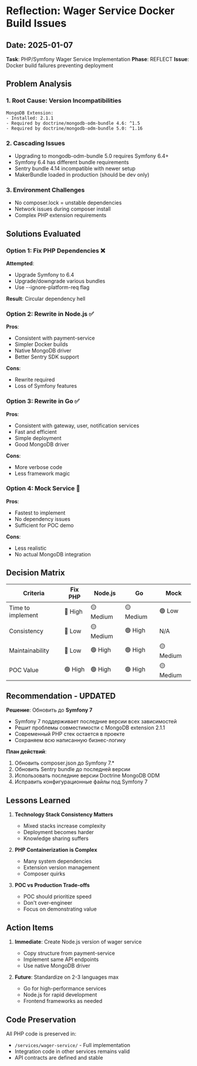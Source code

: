 # Reflection: Wager Service Docker Build Issues

## Date: 2025-01-07
**Task**: PHP/Symfony Wager Service Implementation
**Phase**: REFLECT
**Issue**: Docker build failures preventing deployment

## Problem Analysis

### 1. Root Cause: Version Incompatibilities
```
MongoDB Extension: 
- Installed: 2.1.1
- Required by doctrine/mongodb-odm-bundle 4.6: ^1.5
- Required by doctrine/mongodb-odm-bundle 5.0: ^1.16
```

### 2. Cascading Issues
- Upgrading to mongodb-odm-bundle 5.0 requires Symfony 6.4+
- Symfony 6.4 has different bundle requirements
- Sentry bundle 4.14 incompatible with newer setup
- MakerBundle loaded in production (should be dev only)

### 3. Environment Challenges
- No composer.lock = unstable dependencies
- Network issues during composer install
- Complex PHP extension requirements

## Solutions Evaluated

### Option 1: Fix PHP Dependencies ❌
**Attempted**:
- Upgrade Symfony to 6.4
- Upgrade/downgrade various bundles
- Use --ignore-platform-req flag

**Result**: Circular dependency hell

### Option 2: Rewrite in Node.js ✅
**Pros**:
- Consistent with payment-service
- Simpler Docker builds
- Native MongoDB driver
- Better Sentry SDK support

**Cons**:
- Rewrite required
- Loss of Symfony features

### Option 3: Rewrite in Go ✅
**Pros**:
- Consistent with gateway, user, notification services
- Fast and efficient
- Simple deployment
- Good MongoDB driver

**Cons**:
- More verbose code
- Less framework magic

### Option 4: Mock Service 🤔
**Pros**:
- Fastest to implement
- No dependency issues
- Sufficient for POC demo

**Cons**:
- Less realistic
- No actual MongoDB integration

## Decision Matrix

| Criteria | Fix PHP | Node.js | Go | Mock |
|----------|---------|---------|-----|------|
| Time to implement | 🔴 High | 🟡 Medium | 🟡 Medium | 🟢 Low |
| Consistency | 🔴 Low | 🟡 Medium | 🟢 High | N/A |
| Maintainability | 🔴 Low | 🟢 High | 🟢 High | 🟡 Medium |
| POC Value | 🟢 High | 🟢 High | 🟢 High | 🟡 Medium |

## Recommendation - UPDATED

**Решение**: Обновить до **Symfony 7**
- Symfony 7 поддерживает последние версии всех зависимостей
- Решит проблемы совместимости с MongoDB extension 2.1.1
- Современный PHP стек остается в проекте
- Сохраняем всю написанную бизнес-логику

**План действий**:
1. Обновить composer.json до Symfony 7.*
2. Обновить Sentry bundle до последней версии
3. Использовать последние версии Doctrine MongoDB ODM
4. Исправить конфигурационные файлы под Symfony 7

## Lessons Learned

1. **Technology Stack Consistency Matters**
   - Mixed stacks increase complexity
   - Deployment becomes harder
   - Knowledge sharing suffers

2. **PHP Containerization is Complex**
   - Many system dependencies
   - Extension version management
   - Composer quirks

3. **POC vs Production Trade-offs**
   - POC should prioritize speed
   - Don't over-engineer
   - Focus on demonstrating value

## Action Items

1. **Immediate**: Create Node.js version of wager service
   - Copy structure from payment-service
   - Implement same API endpoints
   - Use native MongoDB driver

2. **Future**: Standardize on 2-3 languages max
   - Go for high-performance services
   - Node.js for rapid development
   - Frontend frameworks as needed

## Code Preservation

All PHP code is preserved in:
- `/services/wager-service/` - Full implementation
- Integration code in other services remains valid
- API contracts are defined and stable